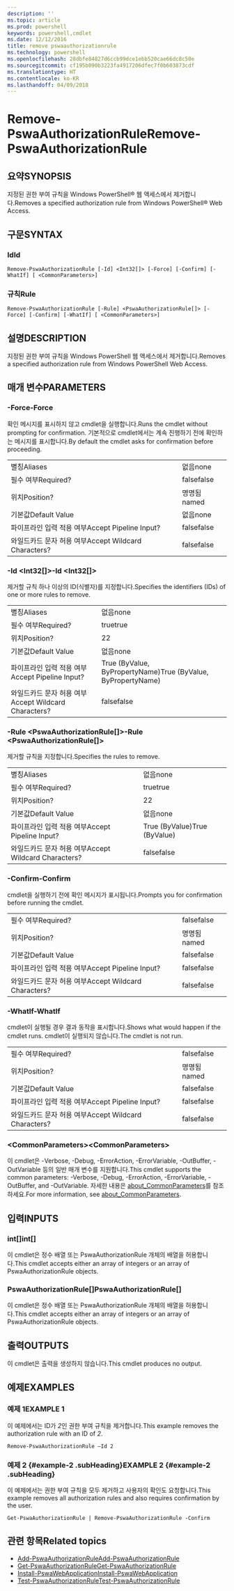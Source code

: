 ```yaml
---
description: ''
ms.topic: article
ms.prod: powershell
keywords: powershell,cmdlet
ms.date: 12/12/2016
title: remove pswaauthorizationrule
ms.technology: powershell
ms.openlocfilehash: 28dbfe84827d6ccb99dce1ebb520cae66dc8c50e
ms.sourcegitcommit: cf195b090b3223fa4917206dfec7f0b603873cdf
ms.translationtype: HT
ms.contentlocale: ko-KR
ms.lasthandoff: 04/09/2018
---
```

# <a name="remove-pswaauthorizationrule"></a><span data-ttu-id="9ffb5-103">Remove-PswaAuthorizationRule</span><span class="sxs-lookup"><span data-stu-id="9ffb5-103">Remove-PswaAuthorizationRule</span></span>

## <a name="synopsis"></a><span data-ttu-id="9ffb5-104">요약</span><span class="sxs-lookup"><span data-stu-id="9ffb5-104">SYNOPSIS</span></span>

<span data-ttu-id="9ffb5-105">지정된 권한 부여 규칙을 Windows PowerShell® 웹 액세스에서 제거합니다.</span><span class="sxs-lookup"><span data-stu-id="9ffb5-105">Removes a specified authorization rule from Windows PowerShell® Web Access.</span></span>

## <a name="syntax"></a><span data-ttu-id="9ffb5-106">구문</span><span class="sxs-lookup"><span data-stu-id="9ffb5-106">SYNTAX</span></span>

### <a name="id"></a><span data-ttu-id="9ffb5-107">Id</span><span class="sxs-lookup"><span data-stu-id="9ffb5-107">Id</span></span>
```
Remove-PswaAuthorizationRule [-Id] <Int32[]> [-Force] [-Confirm] [-WhatIf] [ <CommonParameters>]
```

### <a name="rule"></a><span data-ttu-id="9ffb5-108">규칙</span><span class="sxs-lookup"><span data-stu-id="9ffb5-108">Rule</span></span>
```
Remove-PswaAuthorizationRule [-Rule] <PswaAuthorizationRule[]> [-Force] [-Confirm] [-WhatIf] [ <CommonParameters>]
```

## <a name="description"></a><span data-ttu-id="9ffb5-109">설명</span><span class="sxs-lookup"><span data-stu-id="9ffb5-109">DESCRIPTION</span></span>

<span data-ttu-id="9ffb5-110">지정된 권한 부여 규칙을 Windows PowerShell 웹 액세스에서 제거합니다.</span><span class="sxs-lookup"><span data-stu-id="9ffb5-110">Removes a specified authorization rule from Windows PowerShell Web Access.</span></span>

## <a name="parameters"></a><span data-ttu-id="9ffb5-111">매개 변수</span><span class="sxs-lookup"><span data-stu-id="9ffb5-111">PARAMETERS</span></span>

### <a name="-force"></a><span data-ttu-id="9ffb5-112">-Force</span><span class="sxs-lookup"><span data-stu-id="9ffb5-112">-Force</span></span>

<span data-ttu-id="9ffb5-113">확인 메시지를 표시하지 않고 cmdlet을 실행합니다.</span><span class="sxs-lookup"><span data-stu-id="9ffb5-113">Runs the cmdlet without prompting for confirmation.</span></span> <span data-ttu-id="9ffb5-114">기본적으로 cmdlet에서는 계속 진행하기 전에 확인하는 메시지를 표시합니다.</span><span class="sxs-lookup"><span data-stu-id="9ffb5-114">By default the cmdlet asks for confirmation before proceeding.</span></span>

|||
|-|-|
| <span data-ttu-id="9ffb5-115">별칭</span><span class="sxs-lookup"><span data-stu-id="9ffb5-115">Aliases</span></span>                              | <span data-ttu-id="9ffb5-116">없음</span><span class="sxs-lookup"><span data-stu-id="9ffb5-116">none</span></span>                                 |
| <span data-ttu-id="9ffb5-117">필수 여부</span><span class="sxs-lookup"><span data-stu-id="9ffb5-117">Required?</span></span>                            | <span data-ttu-id="9ffb5-118">false</span><span class="sxs-lookup"><span data-stu-id="9ffb5-118">false</span></span>                                |
| <span data-ttu-id="9ffb5-119">위치</span><span class="sxs-lookup"><span data-stu-id="9ffb5-119">Position?</span></span>                            | <span data-ttu-id="9ffb5-120">명명됨</span><span class="sxs-lookup"><span data-stu-id="9ffb5-120">named</span></span>                                |
| <span data-ttu-id="9ffb5-121">기본값</span><span class="sxs-lookup"><span data-stu-id="9ffb5-121">Default Value</span></span>                        | <span data-ttu-id="9ffb5-122">없음</span><span class="sxs-lookup"><span data-stu-id="9ffb5-122">none</span></span>                                 |
| <span data-ttu-id="9ffb5-123">파이프라인 입력 적용 여부</span><span class="sxs-lookup"><span data-stu-id="9ffb5-123">Accept Pipeline Input?</span></span>               | <span data-ttu-id="9ffb5-124">false</span><span class="sxs-lookup"><span data-stu-id="9ffb5-124">false</span></span>                                |
| <span data-ttu-id="9ffb5-125">와일드카드 문자 허용 여부</span><span class="sxs-lookup"><span data-stu-id="9ffb5-125">Accept Wildcard Characters?</span></span>          | <span data-ttu-id="9ffb5-126">false</span><span class="sxs-lookup"><span data-stu-id="9ffb5-126">false</span></span>                                |

### <a name="-id-ltint32gt"></a><span data-ttu-id="9ffb5-127">-Id &lt;Int32\[\]&gt;</span><span class="sxs-lookup"><span data-stu-id="9ffb5-127">-Id &lt;Int32\[\]&gt;</span></span>

<span data-ttu-id="9ffb5-128">제거할 규칙 하나 이상의 ID(식별자)를 지정합니다.</span><span class="sxs-lookup"><span data-stu-id="9ffb5-128">Specifies the identifiers (IDs) of one or more rules to remove.</span></span>

|||
|-|-|
| <span data-ttu-id="9ffb5-129">별칭</span><span class="sxs-lookup"><span data-stu-id="9ffb5-129">Aliases</span></span>                              | <span data-ttu-id="9ffb5-130">없음</span><span class="sxs-lookup"><span data-stu-id="9ffb5-130">none</span></span>                                 |
| <span data-ttu-id="9ffb5-131">필수 여부</span><span class="sxs-lookup"><span data-stu-id="9ffb5-131">Required?</span></span>                            | <span data-ttu-id="9ffb5-132">true</span><span class="sxs-lookup"><span data-stu-id="9ffb5-132">true</span></span>                                 |
| <span data-ttu-id="9ffb5-133">위치</span><span class="sxs-lookup"><span data-stu-id="9ffb5-133">Position?</span></span>                            | <span data-ttu-id="9ffb5-134">2</span><span class="sxs-lookup"><span data-stu-id="9ffb5-134">2</span></span>                                    |
| <span data-ttu-id="9ffb5-135">기본값</span><span class="sxs-lookup"><span data-stu-id="9ffb5-135">Default Value</span></span>                        | <span data-ttu-id="9ffb5-136">없음</span><span class="sxs-lookup"><span data-stu-id="9ffb5-136">none</span></span>                                 |
| <span data-ttu-id="9ffb5-137">파이프라인 입력 적용 여부</span><span class="sxs-lookup"><span data-stu-id="9ffb5-137">Accept Pipeline Input?</span></span>               | <span data-ttu-id="9ffb5-138">True (ByValue, ByPropertyName)</span><span class="sxs-lookup"><span data-stu-id="9ffb5-138">True (ByValue, ByPropertyName)</span></span>       |
| <span data-ttu-id="9ffb5-139">와일드카드 문자 허용 여부</span><span class="sxs-lookup"><span data-stu-id="9ffb5-139">Accept Wildcard Characters?</span></span>          | <span data-ttu-id="9ffb5-140">false</span><span class="sxs-lookup"><span data-stu-id="9ffb5-140">false</span></span>                                |

### <a name="-rule-ltpswaauthorizationrulegt"></a><span data-ttu-id="9ffb5-141">-Rule &lt;PswaAuthorizationRule\[\]&gt;</span><span class="sxs-lookup"><span data-stu-id="9ffb5-141">-Rule &lt;PswaAuthorizationRule\[\]&gt;</span></span>

<span data-ttu-id="9ffb5-142">제거할 규칙을 지정합니다.</span><span class="sxs-lookup"><span data-stu-id="9ffb5-142">Specifies the rules to remove.</span></span>

|||
|-|-|
| <span data-ttu-id="9ffb5-143">별칭</span><span class="sxs-lookup"><span data-stu-id="9ffb5-143">Aliases</span></span>                              | <span data-ttu-id="9ffb5-144">없음</span><span class="sxs-lookup"><span data-stu-id="9ffb5-144">none</span></span>                                 |
| <span data-ttu-id="9ffb5-145">필수 여부</span><span class="sxs-lookup"><span data-stu-id="9ffb5-145">Required?</span></span>                            | <span data-ttu-id="9ffb5-146">true</span><span class="sxs-lookup"><span data-stu-id="9ffb5-146">true</span></span>                                 |
| <span data-ttu-id="9ffb5-147">위치</span><span class="sxs-lookup"><span data-stu-id="9ffb5-147">Position?</span></span>                            | <span data-ttu-id="9ffb5-148">2</span><span class="sxs-lookup"><span data-stu-id="9ffb5-148">2</span></span>                                    |
| <span data-ttu-id="9ffb5-149">기본값</span><span class="sxs-lookup"><span data-stu-id="9ffb5-149">Default Value</span></span>                        | <span data-ttu-id="9ffb5-150">없음</span><span class="sxs-lookup"><span data-stu-id="9ffb5-150">none</span></span>                                 |
| <span data-ttu-id="9ffb5-151">파이프라인 입력 적용 여부</span><span class="sxs-lookup"><span data-stu-id="9ffb5-151">Accept Pipeline Input?</span></span>               | <span data-ttu-id="9ffb5-152">True (ByValue)</span><span class="sxs-lookup"><span data-stu-id="9ffb5-152">True (ByValue)</span></span>                       |
| <span data-ttu-id="9ffb5-153">와일드카드 문자 허용 여부</span><span class="sxs-lookup"><span data-stu-id="9ffb5-153">Accept Wildcard Characters?</span></span>          | <span data-ttu-id="9ffb5-154">false</span><span class="sxs-lookup"><span data-stu-id="9ffb5-154">false</span></span>                                |

### <a name="-confirm"></a><span data-ttu-id="9ffb5-155">-Confirm</span><span class="sxs-lookup"><span data-stu-id="9ffb5-155">-Confirm</span></span>

<span data-ttu-id="9ffb5-156">cmdlet을 실행하기 전에 확인 메시지가 표시됩니다.</span><span class="sxs-lookup"><span data-stu-id="9ffb5-156">Prompts you for confirmation before running the cmdlet.</span></span>

|||
|-|-|
| <span data-ttu-id="9ffb5-157">필수 여부</span><span class="sxs-lookup"><span data-stu-id="9ffb5-157">Required?</span></span>                            | <span data-ttu-id="9ffb5-158">false</span><span class="sxs-lookup"><span data-stu-id="9ffb5-158">false</span></span>                                |
| <span data-ttu-id="9ffb5-159">위치</span><span class="sxs-lookup"><span data-stu-id="9ffb5-159">Position?</span></span>                            | <span data-ttu-id="9ffb5-160">명명됨</span><span class="sxs-lookup"><span data-stu-id="9ffb5-160">named</span></span>                                |
| <span data-ttu-id="9ffb5-161">기본값</span><span class="sxs-lookup"><span data-stu-id="9ffb5-161">Default Value</span></span>                        | <span data-ttu-id="9ffb5-162">false</span><span class="sxs-lookup"><span data-stu-id="9ffb5-162">false</span></span>                                |
| <span data-ttu-id="9ffb5-163">파이프라인 입력 적용 여부</span><span class="sxs-lookup"><span data-stu-id="9ffb5-163">Accept Pipeline Input?</span></span>               | <span data-ttu-id="9ffb5-164">false</span><span class="sxs-lookup"><span data-stu-id="9ffb5-164">false</span></span>                                |
| <span data-ttu-id="9ffb5-165">와일드카드 문자 허용 여부</span><span class="sxs-lookup"><span data-stu-id="9ffb5-165">Accept Wildcard Characters?</span></span>          | <span data-ttu-id="9ffb5-166">false</span><span class="sxs-lookup"><span data-stu-id="9ffb5-166">false</span></span>                                |

### <a name="-whatif"></a><span data-ttu-id="9ffb5-167">-WhatIf</span><span class="sxs-lookup"><span data-stu-id="9ffb5-167">-WhatIf</span></span>

<span data-ttu-id="9ffb5-168">cmdlet이 실행될 경우 결과 동작을 표시합니다.</span><span class="sxs-lookup"><span data-stu-id="9ffb5-168">Shows what would happen if the cmdlet runs.</span></span> <span data-ttu-id="9ffb5-169">cmdlet이 실행되지 않습니다.</span><span class="sxs-lookup"><span data-stu-id="9ffb5-169">The cmdlet is not run.</span></span>

|||
|-|-|
| <span data-ttu-id="9ffb5-170">필수 여부</span><span class="sxs-lookup"><span data-stu-id="9ffb5-170">Required?</span></span>                            | <span data-ttu-id="9ffb5-171">false</span><span class="sxs-lookup"><span data-stu-id="9ffb5-171">false</span></span>                                |
| <span data-ttu-id="9ffb5-172">위치</span><span class="sxs-lookup"><span data-stu-id="9ffb5-172">Position?</span></span>                            | <span data-ttu-id="9ffb5-173">명명됨</span><span class="sxs-lookup"><span data-stu-id="9ffb5-173">named</span></span>                                |
| <span data-ttu-id="9ffb5-174">기본값</span><span class="sxs-lookup"><span data-stu-id="9ffb5-174">Default Value</span></span>                        | <span data-ttu-id="9ffb5-175">false</span><span class="sxs-lookup"><span data-stu-id="9ffb5-175">false</span></span>                                |
| <span data-ttu-id="9ffb5-176">파이프라인 입력 적용 여부</span><span class="sxs-lookup"><span data-stu-id="9ffb5-176">Accept Pipeline Input?</span></span>               | <span data-ttu-id="9ffb5-177">false</span><span class="sxs-lookup"><span data-stu-id="9ffb5-177">false</span></span>                                |
| <span data-ttu-id="9ffb5-178">와일드카드 문자 허용 여부</span><span class="sxs-lookup"><span data-stu-id="9ffb5-178">Accept Wildcard Characters?</span></span>          | <span data-ttu-id="9ffb5-179">false</span><span class="sxs-lookup"><span data-stu-id="9ffb5-179">false</span></span>                                |

### <a name="ltcommonparametersgt"></a><span data-ttu-id="9ffb5-180">&lt;CommonParameters&gt;</span><span class="sxs-lookup"><span data-stu-id="9ffb5-180">&lt;CommonParameters&gt;</span></span>

<span data-ttu-id="9ffb5-181">이 cmdlet은 -Verbose, -Debug, -ErrorAction, -ErrorVariable, -OutBuffer, -OutVariable 등의 일반 매개 변수를 지원합니다.</span><span class="sxs-lookup"><span data-stu-id="9ffb5-181">This cmdlet supports the common parameters: -Verbose, -Debug, -ErrorAction, -ErrorVariable, -OutBuffer, and -OutVariable.</span></span>
<span data-ttu-id="9ffb5-182">자세한 내용은 [about_CommonParameters](http://go.microsoft.com/fwlink/p/?LinkID=113216)를 참조하세요.</span><span class="sxs-lookup"><span data-stu-id="9ffb5-182">For more information, see [about_CommonParameters](http://go.microsoft.com/fwlink/p/?LinkID=113216).</span></span>

## <a name="inputs"></a><span data-ttu-id="9ffb5-183">입력</span><span class="sxs-lookup"><span data-stu-id="9ffb5-183">INPUTS</span></span>

### <a name="int"></a><span data-ttu-id="9ffb5-184">int\[\]</span><span class="sxs-lookup"><span data-stu-id="9ffb5-184">int\[\]</span></span>

<span data-ttu-id="9ffb5-185">이 cmdlet은 정수 배열 또는 PswaAuthorizationRule 개체의 배열을 허용합니다.</span><span class="sxs-lookup"><span data-stu-id="9ffb5-185">This cmdlet accepts either an array of integers or an array of PswaAuthorizationRule objects.</span></span>

### <a name="pswaauthorizationrule"></a><span data-ttu-id="9ffb5-186">PswaAuthorizationRule\[\]</span><span class="sxs-lookup"><span data-stu-id="9ffb5-186">PswaAuthorizationRule\[\]</span></span>

<span data-ttu-id="9ffb5-187">이 cmdlet은 정수 배열 또는 PswaAuthorizationRule 개체의 배열을 허용합니다.</span><span class="sxs-lookup"><span data-stu-id="9ffb5-187">This cmdlet accepts either an array of integers or an array of PswaAuthorizationRule objects.</span></span>

## <a name="outputs"></a><span data-ttu-id="9ffb5-188">출력</span><span class="sxs-lookup"><span data-stu-id="9ffb5-188">OUTPUTS</span></span>

<span data-ttu-id="9ffb5-189">이 cmdlet은 출력을 생성하지 않습니다.</span><span class="sxs-lookup"><span data-stu-id="9ffb5-189">This cmdlet produces no output.</span></span>

## <a name="examples"></a><span data-ttu-id="9ffb5-190">예제</span><span class="sxs-lookup"><span data-stu-id="9ffb5-190">EXAMPLES</span></span>

### <a name="example-1"></a><span data-ttu-id="9ffb5-191">예제 1</span><span class="sxs-lookup"><span data-stu-id="9ffb5-191">EXAMPLE 1</span></span>

<span data-ttu-id="9ffb5-192">이 예제에서는 ID가 *2*인 권한 부여 규칙을 제거합니다.</span><span class="sxs-lookup"><span data-stu-id="9ffb5-192">This example removes the authorization rule with an ID of *2*.</span></span>

```
Remove-PswaAuthorizationRule –Id 2
```

### <a name="example-2-example-2-subheading"></a><span data-ttu-id="9ffb5-193">예제 2 {#example-2 .subHeading}</span><span class="sxs-lookup"><span data-stu-id="9ffb5-193">EXAMPLE 2 {#example-2 .subHeading}</span></span>

<span data-ttu-id="9ffb5-194">이 예제에서는 권한 부여 규칙을 모두 제거하고 사용자의 확인도 요청합니다.</span><span class="sxs-lookup"><span data-stu-id="9ffb5-194">This example removes all authorization rules and also requires confirmation by the user.</span></span>

```
Get-PswaAuthorizationRule | Remove-PswaAuthorizationRule -Confirm
```

## <a name="related-topics"></a><span data-ttu-id="9ffb5-195">관련 항목</span><span class="sxs-lookup"><span data-stu-id="9ffb5-195">Related topics</span></span>

- [<span data-ttu-id="9ffb5-196">Add-PswaAuthorizationRule</span><span class="sxs-lookup"><span data-stu-id="9ffb5-196">Add-PswaAuthorizationRule</span></span>](add-pswaauthorizationrule.md)
- [<span data-ttu-id="9ffb5-197">Get-PswaAuthorizationRule</span><span class="sxs-lookup"><span data-stu-id="9ffb5-197">Get-PswaAuthorizationRule</span></span>](get-pswaauthorizationrule.md)
- [<span data-ttu-id="9ffb5-198">Install-PswaWebApplication</span><span class="sxs-lookup"><span data-stu-id="9ffb5-198">Install-PswaWebApplication</span></span>](install-pswawebapplication.md)
- [<span data-ttu-id="9ffb5-199">Test-PswaAuthorizationRule</span><span class="sxs-lookup"><span data-stu-id="9ffb5-199">Test-PswaAuthorizationRule</span></span>](test-pswaauthorizationrule.md)